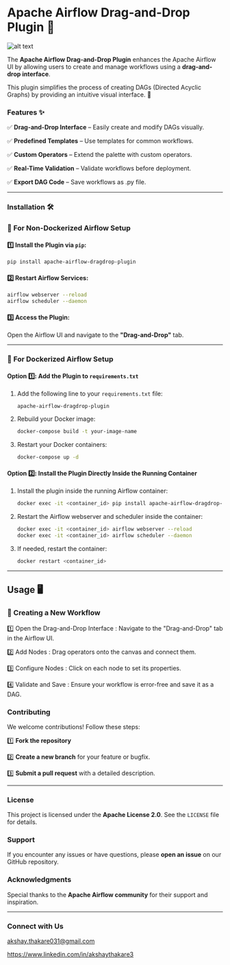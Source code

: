 # Apache Airflow Drag-and-Drop Plugin 🚀

![alt text](image-1.png)


&#x20;&#x20;

The **Apache Airflow Drag-and-Drop Plugin** enhances the Apache Airflow UI by allowing users to create and manage workflows using a **drag-and-drop interface**. 

This plugin simplifies the process of creating DAGs (Directed Acyclic Graphs) by providing an intuitive visual interface. 🎉

### Features ✨

✅ **Drag-and-Drop Interface** – Easily create and modify DAGs visually. 

✅ **Predefined Templates** – Use templates for common workflows.

✅ **Custom Operators** – Extend the palette with custom operators.

✅ **Real-Time Validation** – Validate workflows before deployment. 

✅ **Export DAG Code** – Save workflows as .py file.

---

### Installation 🛠️

### 🔹 For Non-Dockerized Airflow Setup

#### 1️⃣ Install the Plugin via `pip`:

```bash
pip install apache-airflow-dragdrop-plugin
```

#### 2️⃣ Restart Airflow Services:

```bash
airflow webserver --reload
airflow scheduler --daemon
```

#### 3️⃣ Access the Plugin:

Open the Airflow UI and navigate to the **"Drag-and-Drop"** tab.

---

### 🐳 For Dockerized Airflow Setup

#### Option 1️⃣: Add the Plugin to `requirements.txt`

1. Add the following line to your `requirements.txt` file:
   ```
   apache-airflow-dragdrop-plugin
   ```
2. Rebuild your Docker image:
   ```bash
   docker-compose build -t your-image-name
   ```
3. Restart your Docker containers:
   ```bash
   docker-compose up -d
   ```

#### Option 2️⃣: Install the Plugin Directly Inside the Running Container

1. Install the plugin inside the running Airflow container:
   ```bash
   docker exec -it <container_id> pip install apache-airflow-dragdrop-plugin
   ```
2. Restart the Airflow webserver and scheduler inside the container:
   ```bash
   docker exec -it <container_id> airflow webserver --reload
   docker exec -it <container_id> airflow scheduler --daemon
   ```
3. If needed, restart the container:
   ```bash
   docker restart <container_id>
   ```

---

## Usage 🖥️

### 🚀 Creating a New Workflow

1️⃣ Open the Drag-and-Drop Interface : Navigate to the "Drag-and-Drop" tab in the Airflow UI. 

2️⃣ Add Nodes : Drag operators onto the canvas and connect them. 

3️⃣ Configure Nodes : Click on each node to set its properties. 

4️⃣ Validate and Save : Ensure your workflow is error-free and save it as a DAG.




### Contributing 

We welcome contributions! Follow these steps: 

1️⃣ **Fork the repository**

2️⃣ **Create a new branch** for your feature or bugfix. 

3️⃣ **Submit a pull request** with a detailed description.

---

### License 

This project is licensed under the **Apache License 2.0**. See the `LICENSE` file for details.

### Support

If you encounter any issues or have questions, please **open an issue** on our GitHub repository.


### Acknowledgments 

Special thanks to the **Apache Airflow community** for their support and inspiration.

---


### Connect with Us

akshay.thakare031@gmail.com 

https://www.linkedin.com/in/akshaythakare3

```
